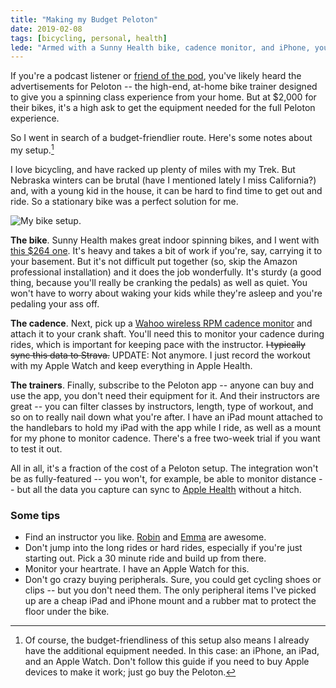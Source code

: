 ```yaml
---
title: "Making my Budget Peloton"
date: 2019-02-08
tags: [bicycling, personal, health]
lede: "Armed with a Sunny Health bike, cadence monitor, and iPhone, you can replicate a Peloton cheaply."
---
```


If you're a podcast listener or [friend of the pod](https://store.crooked.com/collections/friend-of-the-pod), you've likely heard the advertisements for Peloton -- the high-end, at-home bike trainer designed to give you a spinning class experience from your home. But at $2,000 for their bikes, it's a high ask to get the equipment needed for the full Peloton experience. 

So I went in search of a budget-friendlier route. Here's some notes about my setup.[^1]

[^1]: Of course, the budget-friendliness of this setup also means I already have the additional equipment needed. In this case: an iPhone, an iPad, and an Apple Watch. Don't follow this guide if you need to buy Apple devices to make it work; just go buy the Peloton.

I love bicycling, and have racked up plenty of miles with my Trek. But
Nebraska winters can be brutal (have I mentioned lately I miss California?)
and, with a young kid in the house, it can be hard to find time to get out and
ride. So a stationary bike was a perfect solution for me. 

![My bike setup.](/assets/images/sunny.jpg)

**The bike**. Sunny Health makes great indoor spinning bikes, and I went with [this $264 one](https://www.amazon.com/gp/product/B00JDC0BAA/ref=oh_aui_search_asin_title?ie=UTF8&psc=1). It's heavy and takes a bit of work if you're, say, carrying it to your basement. But it's not difficult put together (so, skip the Amazon professional installation) and it does the job wonderfully.  It's sturdy (a good thing, because you'll really be cranking the pedals) as well as quiet. You won't have to worry about waking your kids while they're asleep and you're pedaling your ass off.

**The cadence**. Next, pick up a [Wahoo wireless RPM cadence monitor](https://www.amazon.com/Wahoo-Cycling-Cadence-Sensor-Bluetooth/dp/B00L9XNFPY/ref=sr_1_3?s=sporting-goods&ie=UTF8&qid=1549297993&sr=1-3&keywords=wahoo+cadence) and attach it to your crank shaft. You'll need this to monitor your cadence during rides, which is important for keeping pace with the instructor. ~~I typically sync this data to Strava.~~ UPDATE: Not anymore. I just record the workout with my Apple Watch and keep everything in Apple Health.

**The trainers**. Finally, subscribe to the Peloton app -- anyone can buy and use the app, you don't need their equipment for it. And their instructors are great -- you can filter classes by instructors, length, type of workout, and so on to really nail down what you're after. I have an iPad mount attached to the handlebars to hold my iPad with the app while I ride, as well as a mount for my phone to monitor cadence. There's a free two-week trial if you want to test it out.

All in all, it's a fraction of the cost of a Peloton setup. The integration won't be as fully-featured -- you won't, for example, be able to monitor distance -- but all the data you capture can sync to [Apple Health](https://www.apple.com/ios/health/) without a hitch.

### Some tips

- Find an instructor you like. [Robin](https://www.onepeloton.com/bike/instructors/robin) and [Emma](https://www.onepeloton.com/bike/instructors/islandlife17) are awesome. 
- Don't jump into the long rides or hard rides, especially if you're just
  starting out. Pick a 30 minute ride and build up from there. 
- Monitor your heartrate. I have an Apple Watch for this.
- Don't go crazy buying peripherals. Sure, you could get cycling shoes or
  clips -- but you don't need them. The only peripheral items I've picked up
  are a cheap iPad and iPhone mount and a rubber mat to protect the floor
  under the bike.
